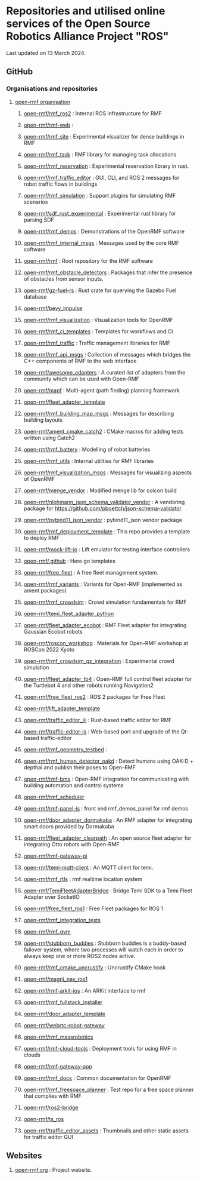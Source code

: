 # Repositories and utilised online services of the Open Source Robotics Alliance Project "ROS"

Last updated on 13 March 2024.


## GitHub

### Organisations and repositories

1. [open-rmf organisation](https://github.com/open-rmf)

   1. [open-rmf/rmf_ros2](https://github.com/open-rmf/rmf_ros2)
      : Internal ROS infrastructure for RMF

   1. [open-rmf/rmf-web](https://github.com/open-rmf/rmf-web)
      : 

   1. [open-rmf/rmf_site](https://github.com/open-rmf/rmf_site)
      : Experimental visualizer for dense buildings in RMF

   1. [open-rmf/rmf_task](https://github.com/open-rmf/rmf_task)
      : RMF library for managing task allocations

   1. [open-rmf/rmf_reservation](https://github.com/open-rmf/rmf_reservation)
      : Experimental reservation library in rust.

   1. [open-rmf/rmf_traffic_editor](https://github.com/open-rmf/rmf_traffic_editor)
      : GUI, CLI, and ROS 2 messages for robot traffic flows in buildings

   1. [open-rmf/rmf_simulation](https://github.com/open-rmf/rmf_simulation)
      : Support plugins for simulating RMF scenarios

   1. [open-rmf/sdf_rust_experimental](https://github.com/open-rmf/sdf_rust_experimental)
      : Experimental rust library for parsing SDF

   1. [open-rmf/rmf_demos](https://github.com/open-rmf/rmf_demos)
      : Demonstrations of the OpenRMF software

   1. [open-rmf/rmf_internal_msgs](https://github.com/open-rmf/rmf_internal_msgs)
      : Messages used by the core RMF software

   1. [open-rmf/rmf](https://github.com/open-rmf/rmf)
      : Root repository for the RMF software

   1. [open-rmf/rmf_obstacle_detectors](https://github.com/open-rmf/rmf_obstacle_detectors)
      : Packages that infer the presence of obstacles from sensor inputs.

   1. [open-rmf/gz-fuel-rs](https://github.com/open-rmf/gz-fuel-rs)
      : Rust crate for querying the Gazebo Fuel database

   1. [open-rmf/bevy_impulse](https://github.com/open-rmf/bevy_impulse)

   1. [open-rmf/rmf_visualization](https://github.com/open-rmf/rmf_visualization)
      : Visualization tools for OpenRMF

   1. [open-rmf/rmf_ci_templates](https://github.com/open-rmf/rmf_ci_templates)
      : Templates for workflows and CI

   1. [open-rmf/rmf_traffic](https://github.com/open-rmf/rmf_traffic)
      : Traffic management libraries for RMF

   1. [open-rmf/rmf_api_msgs](https://github.com/open-rmf/rmf_api_msgs)
      : Collection of messages which bridges the C++ components of RMF to the web interface

   1. [open-rmf/awesome_adapters](https://github.com/open-rmf/awesome_adapters)
      : A curated list of adapters from the community which can be used with Open-RMF

   1. [open-rmf/mapf](https://github.com/open-rmf/mapf)
      : Multi-agent (path finding) planning framework

   1. [open-rmf/fleet_adapter_template](https://github.com/open-rmf/fleet_adapter_template)

   1. [open-rmf/rmf_building_map_msgs](https://github.com/open-rmf/rmf_building_map_msgs)
      : Messages for describing building layouts

   1. [open-rmf/ament_cmake_catch2](https://github.com/open-rmf/ament_cmake_catch2)
      : CMake macros for adding tests written using Catch2

   1. [open-rmf/rmf_battery](https://github.com/open-rmf/rmf_battery)
      : Modelling of robot batteries

   1. [open-rmf/rmf_utils](https://github.com/open-rmf/rmf_utils)
      : Internal utilities for RMF libraries

   1. [open-rmf/rmf_visualization_msgs](https://github.com/open-rmf/rmf_visualization_msgs)
      : Messages for visualizing aspects of OpenRMF

   1. [open-rmf/menge_vendor](https://github.com/open-rmf/menge_vendor)
      : Modified menge lib for colcon build

   1. [open-rmf/nlohmann_json_schema_validator_vendor](https://github.com/open-rmf/nlohmann_json_schema_validator_vendor)
      : A vendoring package for https://github.com/pboettch/json-schema-validator

   1. [open-rmf/pybind11_json_vendor](https://github.com/open-rmf/pybind11_json_vendor)
      : pybind11_json vendor package

   1. [open-rmf/rmf_deployment_template](https://github.com/open-rmf/rmf_deployment_template)
      : This repo provides a template to deploy RMF

   1. [open-rmf/mock-lift-io](https://github.com/open-rmf/mock-lift-io)
      : Lift emulator for testing interface controllers

   1. [open-rmf/.github](https://github.com/open-rmf/.github)
      : Here go templates

   1. [open-rmf/free_fleet](https://github.com/open-rmf/free_fleet)
      : A free fleet management system.

   1. [open-rmf/rmf_variants](https://github.com/open-rmf/rmf_variants)
      : Variants for Open-RMF (implemented as ament packages)

   1. [open-rmf/rmf_crowdsim](https://github.com/open-rmf/rmf_crowdsim)
      : Crowd simulation fundamentals for RMF

   1. [open-rmf/temi_fleet_adapter_python](https://github.com/open-rmf/temi_fleet_adapter_python)

   1. [open-rmf/fleet_adapter_ecobot](https://github.com/open-rmf/fleet_adapter_ecobot)
      : RMF Fleet adapter for integrating Gaussian Ecobot robots

   1. [open-rmf/roscon_workshop](https://github.com/open-rmf/roscon_workshop)
      : Materials for Open-RMF workshop at ROSCon 2022 Kyoto

   1. [open-rmf/rmf_crowdsim_gz_integration](https://github.com/open-rmf/rmf_crowdsim_gz_integration)
      : Experimental crowd simulation

   1. [open-rmf/fleet_adapter_tb4](https://github.com/open-rmf/fleet_adapter_tb4)
      : Open-RMF full control fleet adapter for the Turtlebot 4 and other robots running Navigation2

   1. [open-rmf/free_fleet_ros2](https://github.com/open-rmf/free_fleet_ros2)
      : ROS 2 packages for Free Fleet

   1. [open-rmf/lift_adapter_template](https://github.com/open-rmf/lift_adapter_template)

   1. [open-rmf/traffic_editor_iii](https://github.com/open-rmf/traffic_editor_iii)
      : Rust-based traffic editor for RMF

   1. [open-rmf/traffic-editor-js](https://github.com/open-rmf/traffic-editor-js)
      : Web-based port and upgrade of the Qt-based traffic-editor

   1. [open-rmf/rmf_geometry_testbed](https://github.com/open-rmf/rmf_geometry_testbed)
      : 

   1. [open-rmf/rmf_human_detector_oakd](https://github.com/open-rmf/rmf_human_detector_oakd)
      : Detect humans using OAK-D + depthai and publish their poses to Open-RMF

   1. [open-rmf/rmf-bms](https://github.com/open-rmf/rmf-bms)
      : Open-RMF integration for communicating with building automation and control systems

   1. [open-rmf/rmf_scheduler](https://github.com/open-rmf/rmf_scheduler)

   1. [open-rmf/rmf-panel-js](https://github.com/open-rmf/rmf-panel-js)
      : front end rmf_demos_panel for rmf demos

   1. [open-rmf/door_adapter_dormakaba](https://github.com/open-rmf/door_adapter_dormakaba)
      : An RMF adapter for integrating smart doors provided by Dormakaba

   1. [open-rmf/fleet_adapter_clearpath](https://github.com/open-rmf/fleet_adapter_clearpath)
      : An open source fleet adapter for integrating Otto robots with Open-RMF

   1. [open-rmf/rmf-gateway-pi](https://github.com/open-rmf/rmf-gateway-pi)

   1. [open-rmf/temi-mqtt-client](https://github.com/open-rmf/temi-mqtt-client)
      : An MQTT client for temi.

   1. [open-rmf/rmf_rtls](https://github.com/open-rmf/rmf_rtls)
      : rmf realtime location system

   1. [open-rmf/TemiFleetAdapterBridge](https://github.com/open-rmf/TemiFleetAdapterBridge)
      : Bridge Temi SDK to a Temi Fleet Adapter over SocketIO

   1. [open-rmf/free_fleet_ros1](https://github.com/open-rmf/free_fleet_ros1)
      : Free Fleet packages for ROS 1

   1. [open-rmf/rmf_integration_tests](https://github.com/open-rmf/rmf_integration_tests)

   1. [open-rmf/rmf_gym](https://github.com/open-rmf/rmf_gym)

   1. [open-rmf/stubborn_buddies](https://github.com/open-rmf/stubborn_buddies)
      : Stubborn buddies is a buddy-based failover system, where two processes will watch each in order to always keep one or more ROS2 nodes active.

   1. [open-rmf/rmf_cmake_uncrustify](https://github.com/open-rmf/rmf_cmake_uncrustify)
      : Uncrustify CMake hook

   1. [open-rmf/magni_nav_ros1](https://github.com/open-rmf/magni_nav_ros1)

   1. [open-rmf/rmf-arkit-ios](https://github.com/open-rmf/rmf-arkit-ios)
      : An ARKit interface to rmf

   1. [open-rmf/rmf_fullstack_installer](https://github.com/open-rmf/rmf_fullstack_installer)

   1. [open-rmf/door_adapter_template](https://github.com/open-rmf/door_adapter_template)

   1. [open-rmf/webrtc-robot-gateway](https://github.com/open-rmf/webrtc-robot-gateway)

   1. [open-rmf/rmf_massrobotics](https://github.com/open-rmf/rmf_massrobotics)

   1. [open-rmf/rmf-cloud-tools](https://github.com/open-rmf/rmf-cloud-tools)
      : Deployment tools for using RMF in clouds

   1. [open-rmf/rmf-gateway-app](https://github.com/open-rmf/rmf-gateway-app)

   1. [open-rmf/rmf_docs](https://github.com/open-rmf/rmf_docs)
      : Common documentation for OpenRMF

   1. [open-rmf/rmf_freespace_planner](https://github.com/open-rmf/rmf_freespace_planner)
      : Test repo for a free space planner that complies with RMF

   1. [open-rmf/ros2-bridge](https://github.com/open-rmf/ros2-bridge)

   1. [open-rmf/ts_ros](https://github.com/open-rmf/ts_ros)

   1. [open-rmf/traffic_editor_assets](https://github.com/open-rmf/traffic_editor_assets)
      : Thumbnails and other static assets for traffic editor GUI


## Websites

1. [open-rmf.org](https://www.open-rmf.org)
   : Project website.

